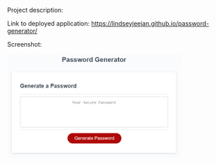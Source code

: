Project description:

Link to deployed application:
https://lindseyjeejan.github.io/password-generator/

Screenshot:

<img src="assets/03-javascript-homework-demo.png" width="400">
